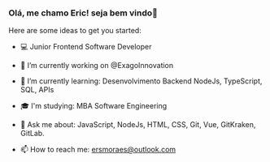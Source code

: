### Olá, me chamo Eric! seja bem vindo👋


Here are some ideas to get you started:

- 💻 Junior Frontend Software Developer

- 🔭 I’m currently working on @ExagoInnovation
- 🌱 I’m currently learning: Desenvolvimento Backend NodeJs, TypeScript, SQL, APIs
- 🎓 I'm studying: MBA Software Engineering
- 💬 Ask me about: JavaScript, NodeJs, HTML, CSS, Git, Vue, GitKraken, GitLab.
- 📫 How to reach me: ersmoraes@outlook.com

